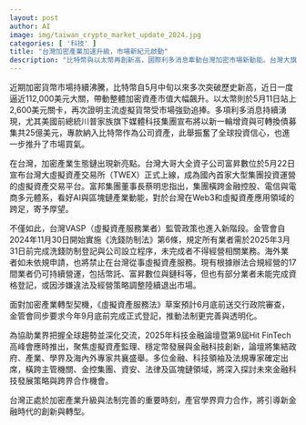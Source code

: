 ```yaml
---
layout: post
author: AI
image: img/taiwan_crypto_market_update_2024.jpg
categories: [ '科技' ]
title: "台灣加密產業加速升級，市場新紀元啟動"
description: "比特幣與以太幣再創新高，國際利多消息牽動台灣加密市場新動能。台灣大旗下虛擬資產交易所TWEX正式上線，標誌大型集團進軍加密生態。相關法規逐步完善，金管會推動新監理政策及洗錢防制，業者進入合規轉型關鍵期。科技金融論壇2025將聚焦監理、穩定幣與創新浪潮，產官學界攜手引領台灣金融科技新未來。"
---
```

近期加密貨幣市場持續沸騰，比特幣自5月中旬以來多次突破歷史新高，近日一度逼近112,000美元大關，帶動整體加密資產市值大幅飆升。以太幣則於5月11日站上2,600美元關卡，再次證明主流虛擬貨幣受市場強勁追捧。多項利多消息持續湧現，尤其美國前總統川普家族旗下媒體科技集團宣布將以新一輪增資與可轉換債募集共25億美元，專款納入比特幣作為公司資產，此舉振奮了全球投資信心，也進一步推升了市場買氣。

在台灣，加密產業生態鏈出現新亮點。台灣大哥大全資子公司富昇數位於5月22日宣布台灣大虛擬資產交易所（TWEX）正式上線，成為國內首家大型集團投資運營的虛擬資產交易平台。富邦集團董事長蔡明忠指出，集團橫跨金融控股、電信與電商多元體系，看好AI與區塊鏈產業動能，對於台灣在Web3和虛擬資產應用領域的跨足，寄予厚望。

不僅如此，台灣VASP（虛擬資產服務業者）監管政策也進入新階段。金管會自2024年11月30日開始實施《洗錢防制法》第6條，規定所有業者需於2025年3月31日前完成洗錢防制登記與公司設立程序，未完成者不得經營相關業務。海外業者如未依規申請，也將禁止在台灣從事虛擬資產服務。現有根據辦法合規經營的17間業者仍可持續營運，包括幣託、富昇數位與鏈科等，但也有部分業者未能完成資格登記，或因涉嫌違法及經營策略調整陸續退出市場。

面對加密產業轉型契機，《虛擬資產服務法》草案預計6月底前送交行政院審查，金管會同步要求今年9月底前完成正式登記，推動法制更完善與透明化。

為協助業界把握全球趨勢並深化交流，2025年科技金融論壇暨第9屆Hit FinTech高峰會應時推出，聚焦虛擬資產監理、穩定幣發展與金融科技創新，論壇將集結政府、產業、學界及海內外專家共襄盛舉。多位金融、科技領袖及法規專家確定出席，橫跨主管機關、金控集團、資安、法律及區塊鏈領域，將深入探討未來金融科技發展策略與跨界合作機會。

台灣正處於加密產業升級與法制完善的重要時刻，產官學界齊力合作，將引導新金融時代的創新與轉型。